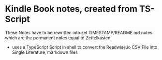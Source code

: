 # Kindle Book notes, created from TS-Script

These Notes have to be rewritten into zet TIMESTAMP/README.md notes which are the permanent notes equal of Zettelkasten.
- uses a TypeScript Script in shell to convert the Readwise.io CSV File into Single Literature, markdown files
